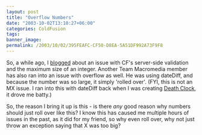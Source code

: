 ```yaml
---
layout: post
title: "Overflow Numbers"
date: "2003-10-02T13:10:27+06:00"
categories: ColdFusion 
tags: 
banner_image: 
permalink: /2003/10/02/395FEAFC-CF50-D8EA-5A51DF992A73F9F8
---
```


So, a while ago, I <a href="http://www.camdenfamily.com/morpheus/blog/index.cfm?mode=entry&entry=163">blogged</a> about an issue with CF's server-side validation and the maximum size of an integer. Another Team Macromedia member has also ran into an issue with overflow as well. He was using dateDiff, and because the number was so large, it simply 'rolled over'. (FYI, this is not an MX issue. I ran into this with dateDiff back when I was creating <a href="http://www.deathclock.com">Death Clock</a>, it drove me batty.)

So, the reason I bring it up is this - is there <i>any</i> good reason why numbers should just roll over like this? I know this has caused me multiple hours of issues in the past, as it did for my friend, so why even roll over, why not just throw an exception saying that X was too big?